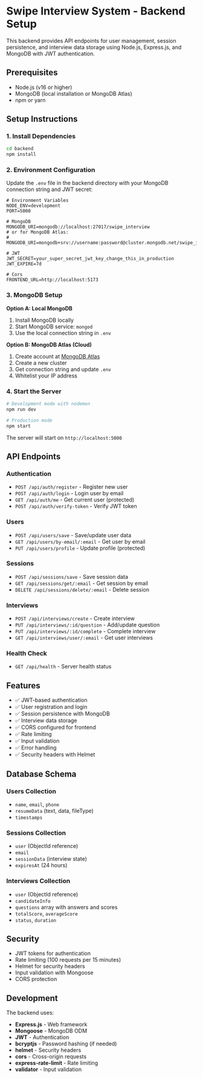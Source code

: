 # Swipe Interview System - Backend Setup

This backend provides API endpoints for user management, session persistence, and interview data storage using Node.js, Express.js, and MongoDB with JWT authentication.

## Prerequisites

- Node.js (v16 or higher)
- MongoDB (local installation or MongoDB Atlas)
- npm or yarn

## Setup Instructions

### 1. Install Dependencies

```bash
cd backend
npm install
```

### 2. Environment Configuration

Update the `.env` file in the backend directory with your MongoDB connection string and JWT secret:

```env
# Environment Variables
NODE_ENV=development
PORT=5000

# MongoDB
MONGODB_URI=mongodb://localhost:27017/swipe_interview
# or for MongoDB Atlas:
# MONGODB_URI=mongodb+srv://username:password@cluster.mongodb.net/swipe_interview

# JWT
JWT_SECRET=your_super_secret_jwt_key_change_this_in_production
JWT_EXPIRE=7d

# Cors
FRONTEND_URL=http://localhost:5173
```

### 3. MongoDB Setup

**Option A: Local MongoDB**
1. Install MongoDB locally
2. Start MongoDB service: `mongod`
3. Use the local connection string in `.env`

**Option B: MongoDB Atlas (Cloud)**
1. Create account at [MongoDB Atlas](https://www.mongodb.com/atlas)
2. Create a new cluster
3. Get connection string and update `.env`
4. Whitelist your IP address

### 4. Start the Server

```bash
# Development mode with nodemon
npm run dev

# Production mode
npm start
```

The server will start on `http://localhost:5000`

## API Endpoints

### Authentication
- `POST /api/auth/register` - Register new user
- `POST /api/auth/login` - Login user by email
- `GET /api/auth/me` - Get current user (protected)
- `POST /api/auth/verify-token` - Verify JWT token

### Users
- `POST /api/users/save` - Save/update user data
- `GET /api/users/by-email/:email` - Get user by email
- `PUT /api/users/profile` - Update profile (protected)

### Sessions
- `POST /api/sessions/save` - Save session data
- `GET /api/sessions/get/:email` - Get session by email
- `DELETE /api/sessions/delete/:email` - Delete session

### Interviews
- `POST /api/interviews/create` - Create interview
- `PUT /api/interviews/:id/question` - Add/update question
- `PUT /api/interviews/:id/complete` - Complete interview
- `GET /api/interviews/user/:email` - Get user interviews

### Health Check
- `GET /api/health` - Server health status

## Features

- ✅ JWT-based authentication
- ✅ User registration and login
- ✅ Session persistence with MongoDB
- ✅ Interview data storage
- ✅ CORS configured for frontend
- ✅ Rate limiting
- ✅ Input validation
- ✅ Error handling
- ✅ Security headers with Helmet

## Database Schema

### Users Collection
- `name`, `email`, `phone`
- `resumeData` (text, data, fileType)
- `timestamps`

### Sessions Collection
- `user` (ObjectId reference)
- `email`
- `sessionData` (interview state)
- `expiresAt` (24 hours)

### Interviews Collection
- `user` (ObjectId reference)
- `candidateInfo`
- `questions` array with answers and scores
- `totalScore`, `averageScore`
- `status`, `duration`

## Security

- JWT tokens for authentication
- Rate limiting (100 requests per 15 minutes)
- Helmet for security headers
- Input validation with Mongoose
- CORS protection

## Development

The backend uses:
- **Express.js** - Web framework
- **Mongoose** - MongoDB ODM
- **JWT** - Authentication
- **bcryptjs** - Password hashing (if needed)
- **helmet** - Security headers
- **cors** - Cross-origin requests
- **express-rate-limit** - Rate limiting
- **validator** - Input validation